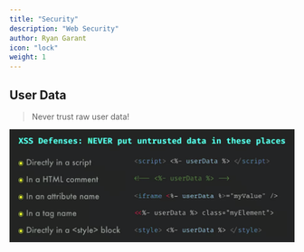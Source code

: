 ```yaml
---
title: "Security"
description: "Web Security"
author: Ryan Garant
icon: "lock"
weight: 1
---
```


<article id="1">

## User Data

> Never trust raw user data!

<img src="images/user-data.png" alt="XSS Defenses">

</article>
